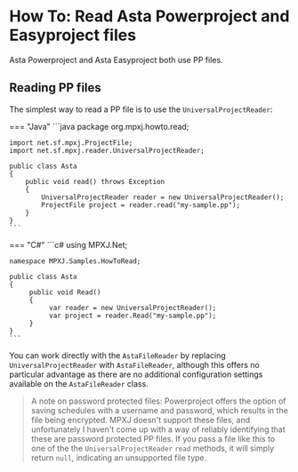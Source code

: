 # How To: Read Asta Powerproject and Easyproject files
Asta Powerproject and Asta Easyproject both use PP files.

## Reading PP files
The simplest way to read a PP file is to use the `UniversalProjectReader`:



=== "Java"
	```java
	package org.mpxj.howto.read;
	
	import net.sf.mpxj.ProjectFile;
	import net.sf.mpxj.reader.UniversalProjectReader;
	
	public class Asta
	{
		public void read() throws Exception
		{
			UniversalProjectReader reader = new UniversalProjectReader();
			ProjectFile project = reader.read("my-sample.pp");
		}
	}
	```

=== "C#"
	```c#
	using MPXJ.Net;
	
	namespace MPXJ.Samples.HowToRead;
	
	public class Asta
	{
		 public void Read()
		 {
			  var reader = new UniversalProjectReader();
			  var project = reader.Read("my-sample.pp");
		 }
	}
	```

You can work directly with the `AstaFileReader` by replacing
`UniversalProjectReader` with `AstaFileReader`, although this offers no
particular advantage as there are no additional configuration settings available
on the `AstaFileReader` class.

> A note on password protected files: Powerproject offers the option of saving
> schedules with a username and password, which results in the file being
> encrypted. MPXJ doesn't support these files, and unfortunately I haven't come
> up with a way of reliably identifying that these are password protected PP
> files. If you pass a file like this to one of the the `UniversalProjectReader`
> `read` methods, it will simply return `null`, indicating an unsupported file
> type.